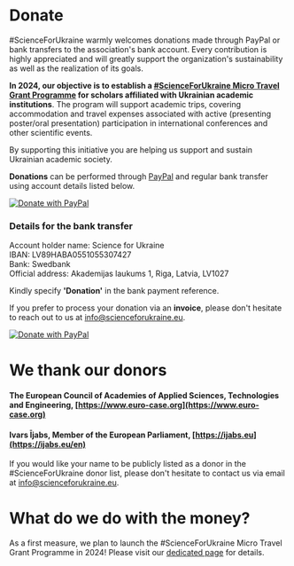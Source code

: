 # Donate

#ScienceForUkraine warmly welcomes donations made through PayPal or bank transfers to the association's bank account. Every contribution is highly appreciated and will greatly support the organization's sustainability as well as the realization of its goals.

**In 2024, our objective is to establish a **[#ScienceForUkraine Micro Travel Grant Programme](https://scienceforukraine.eu/mtg)** for scholars affiliated with Ukrainian academic institutions**. The program will support academic trips, covering accommodation and travel expenses associated with active (presenting poster/oral presentation) participation in international conferences and other scientific events.

By supporting this initiative you are helping us support and sustain Ukrainian academic society.

**Donations** can be performed through [PayPal](https://www.paypal.com/donate/?hosted_button_id=R3Z8LVVAU9WPN) and regular bank transfer using account details listed below.


[![Donate with PayPal](https://www.paypalobjects.com/en_US/i/btn/btn_donateCC_LG.gif)](https://www.paypal.com/donate/?hosted_button_id=R3Z8LVVAU9WPN)


### Details for the bank transfer
Account holder name: Science for Ukraine\
IBAN: LV89HABA0551055307427\
Bank: Swedbank\
Official address: Akademijas laukums 1, Riga, Latvia, LV1027

Kindly specify **'Donation'** in the bank payment reference.  


If you prefer to process your donation via an **invoice**, please don't hesitate to reach out to us at [info@scienceforukraine.eu](mailto:info@scienceforukraine.eu).

[![Donate with PayPal](https://www.paypalobjects.com/en_US/i/btn/btn_donateCC_LG.gif)](https://www.paypal.com/donate/?hosted_button_id=R3Z8LVVAU9WPN)

# We thank our donors

#### The European Council of Academies of Applied Sciences, Technologies and Engineering, [https://www.euro-case.org](https://www.euro-case.org)
#### Ivars Ījabs, Member of the European Parliament, [https://ijabs.eu](https://ijabs.eu/en)

If you would like your name to be publicly listed as a donor in the #ScienceForUkraine donor list, please don't hesitate to contact us via email at [info@scienceforukraine.eu](mailto:info@scienceforukraine.eu).  


# What do we do with the money?

As a first measure, we plan to launch the #ScienceForUkraine Micro Travel Grant Programme in 2024! Please visit our [dedicated page](./mtg) for details.
